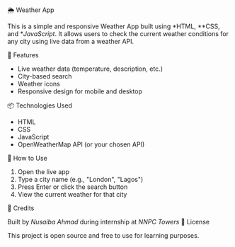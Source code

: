  🌦 Weather App

This is a simple and responsive Weather App built using *HTML, **CSS, and **JavaScript*. It allows users to check the current weather conditions for any city using live data from a weather API.

 🔧 Features

- Live weather data (temperature, description, etc.)
- City-based search
- Weather icons
- Responsive design for mobile and desktop

📦 Technologies Used

- HTML
- CSS
- JavaScript
- OpenWeatherMap API (or your chosen API)

 📝 How to Use

1. Open the live app
2. Type a city name (e.g., "London", "Lagos")
3. Press Enter or click the search button
4. View the current weather for that city

🤝 Credits

Built by *Nusaiba Ahmad* during internship at *NNPC Towers*
 📄 License

This project is open source and free to use for learning purposes.

